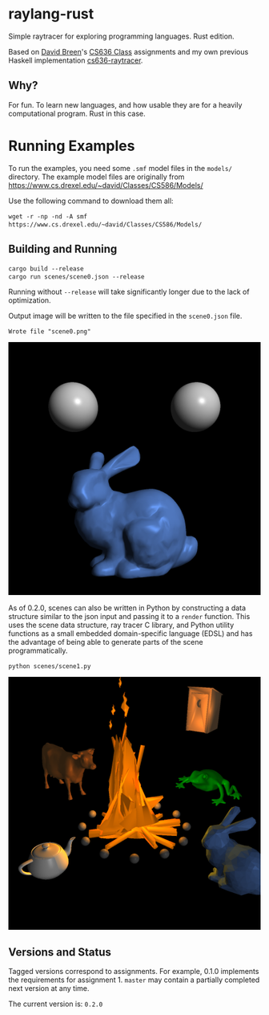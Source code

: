 # raylang-rust

Simple raytracer for exploring programming languages.  Rust edition.

Based on [David Breen][david]'s [CS636 Class][cs636] assignments and my own
previous Haskell implementation [cs636-raytracer][cs636-raytracer].

[cs636-raytracer]: https://github.com/tchagnon/cs636-raytracer
[david]: https://www.cs.drexel.edu/~david/
[cs636]: https://www.cs.drexel.edu/~david/Classes/CS431/index_Spring09.html

## Why?

For fun.  To learn new languages, and how usable they are for a heavily
computational program.  Rust in this case.

# Running Examples

To run the examples, you need some `.smf` model files in the `models/`
directory.  The example model files are originally from
https://www.cs.drexel.edu/~david/Classes/CS586/Models/

Use the following command to download them all:

```
wget -r -np -nd -A smf https://www.cs.drexel.edu/~david/Classes/CS586/Models/
```

## Building and Running

```
cargo build --release
cargo run scenes/scene0.json --release
```

Running without `--release` will take significantly longer due to the lack of
optimization.

Output image will be written to the file specified in the `scene0.json` file.

```
Wrote file "scene0.png"
```

![rendered image 0](doc/scene0.png)

As of 0.2.0, scenes can also be written in Python by constructing a data
structure similar to the json input and passing it to a `render` function.  This
uses the scene data structure, ray tracer C library, and Python utility
functions as a small embedded domain-specific language (EDSL) and has the
advantage of being able to generate parts of the scene programmatically.

```
python scenes/scene1.py
```

![rendered image 1](doc/scene1.png)

## Versions and Status

Tagged versions correspond to assignments. For example, 0.1.0 implements the
requirements for assignment 1.  `master` may contain a partially completed next
version at any time.

The current version is: `0.2.0`

